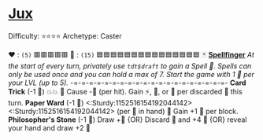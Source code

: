 # [Jux](<https://www.youtube.com/watch?v=Zf2qOWmKiz0>)
Difficulty: ⭐⭐⭐⭐
Archetype: Caster

❤️ : `(5)`   🟥🟥🟥🟥🟥
🔷 : `(15)` 🟦🟦🟦🟦🟦🟦🟦🟦🟦🟦🟦🟦🟦🟦🟦
🃏 [**Spellfinger**](https://media.discordapp.net/attachments/1056365502101979146/1178163475554521228/Jux.png?ex=65d16e3d&is=65bef93d&hm=c111d74d8d42124752c998bb8a29e7d0b7c59fc84809f666782d269d18862865&=&format=webp&quality=lossless&width=676&height=676) 
*At the start of every turn, privately use `tdt$draft` to gain a Spell 📜. Spells can only be used once and you can hold a max of 7. Start the game with 1 📜 per your LVL (up to 5).* 
-=-=-=-=-=-=-=-=-=-=-=-=-=-=-=-=-=-=-=-=-
**Card Trick** (-1 🔷) 💥💥 🔀 Cause -🔷 (per hit). Gain ⚡, 🚫, or 🎯 per discarded 📜 this turn.
**Paper Ward** (-1 📜) <:Sturdy:1152516154192044142><:Sturdy:1152516154192044142> (per 📜 in hand) 🔀 Gain +1 🔷 per block.
**Philosopher's Stone** (-1 🔷) Draw +📜 {OR} Discard 📜 and +4 🔷 {OR} reveal your hand and draw +2 📜
